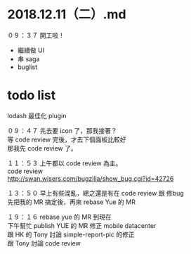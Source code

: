 # 2018.12.11（二）.md

０９：３７ 開工啦！  
 - 繼續做 UI  
 - 串 saga  
 - buglist  

# todo list  
lodash 最佳化 plugin  

０９：４７ 先去要 icon 了，那我接著？  
等 code review 完後，才去下個面板比較好  
那我先 code review 了。  

１１：５３ 上午都以 code review 為主。  
code review  
http://swan.wisers.com/bugzilla/show_bug.cgi?id=42726  

１３：５０ 早上有些混亂，總之還是有在 code review 跟 修bug  
先把我的 MR 搞定後，再來 rebase Yue 的 MR  

１９：１６ rebase yue 的 MR 到現在  
下午幫忙 publish YUE 的 MR 修正 mobile datacenter  
跟 HK 的 Tony 討論 simple-report-pic 的修正  
跟 Tony 討論 code review  
